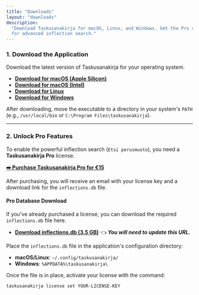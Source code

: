 ```yaml
---
title: "Downloads"
layout: "downloads"
description:
  "Download Taskusanakirja for macOS, Linux, and Windows. Get the Pro version
  for advanced inflection search."
---
```


### 1. Download the Application

Download the latest version of Taskusanakirja for your operating system.

- **[Download for macOS (Apple Silicon)](https://github.com/hiAndrewQuinn/taskusanakirja/releases/latest/download/taskusanakirja-darwin-arm64)**
- **[Download for macOS (Intel)](https://github.com/hiAndrewQuinn/taskusanakirja/releases/latest/download/taskusanakirja-darwin-amd64)**
- **[Download for Linux](https://github.com/hiAndrewQuinn/taskusanakirja/releases/latest/download/taskusanakirja-linux-amd64)**
- **[Download for Windows](https://github.com/hiAndrewQuinn/taskusanakirja/releases/latest/download/taskusanakirja-windows-amd64.exe)**

After downloading, move the executable to a directory in your system's `PATH`
(e.g., `/usr/local/bin` or `C:\Program Files\taskusanakirja`).

---

### 2. Unlock Pro Features

To enable the powerful inflection search (`Etsi perusmuoto`), you need a
**Taskusanakirja Pro** license.

**[➡️ Purchase Taskusanakirja Pro for €15](https://quinnster43.gumroad.com/l/mfaqzr)**

After purchasing, you will receive an email with your license key and a download
link for the `inflections.db` file.

#### Pro Database Download

If you've already purchased a license, you can download the required
`inflections.db` file here.

- **[Download inflections.db (3.5 GB)](https://pub-your-r2-public-bucket-url.r2.dev/inflections.db)**
  👈 **_You will need to update this URL._**

Place the `inflections.db` file in the application's configuration directory:

- **macOS/Linux**: `~/.config/taskusanakirja/`
- **Windows**: `%APPDATA%\taskusanakirja\`

Once the file is in place, activate your license with the command:

```bash
taskusanakirja license set YOUR-LICENSE-KEY
```

```

```
